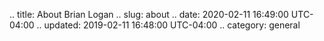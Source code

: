 .. title: About Brian Logan
.. slug: about
.. date: 2020-02-11 16:49:00 UTC-04:00
.. updated: 2019-02-11 16:48:00 UTC-04:00
.. category: general

